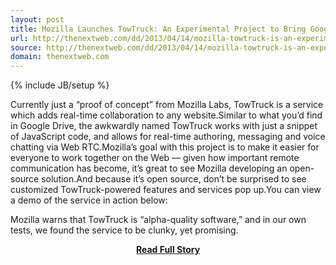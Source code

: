 ```yaml
---
layout: post
title: Mozilla Launches TowTruck: An Experimental Project to Bring Google Drive-Like Collaboration to Any Site
url: http://thenextweb.com/dd/2013/04/14/mozilla-towtruck-is-an-experimental-project-that-adds-google-drive-like-collaboration-to-any-site/
source: http://thenextweb.com/dd/2013/04/14/mozilla-towtruck-is-an-experimental-project-that-adds-google-drive-like-collaboration-to-any-site/
domain: thenextweb.com
---
```

{% include JB/setup %}<p>Currently just a “proof of concept” from Mozilla Labs, TowTruck is a service which adds real-time collaboration to any website.Similar to what you’d find in Google Drive, the awkwardly named TowTruck works with just a snippet of JavaScript code, and allows for real-time authoring, messaging and voice chatting via Web RTC.Mozilla’s goal with this project is to make it easier for everyone to work together on the Web — given how important remote communication has become, it’s great to see Mozilla developing an open-source solution.And because it’s open source, don’t be surprised to see customized TowTruck-powered features and services pop up.You can view a demo of the service in action below:

 Mozilla warns that TowTruck is “alpha-quality software,” and in our own tests, we found the service to be clunky, yet promising.</p>
<center><p><a href="http://thenextweb.com/dd/2013/04/14/mozilla-towtruck-is-an-experimental-project-that-adds-google-drive-like-collaboration-to-any-site/" style='padding:25px; font-sze:18px; font-weight: bold;'>Read Full Story</a></p></center>
